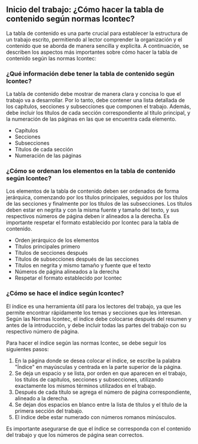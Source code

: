 
## Inicio del trabajo: ¿Cómo hacer la tabla de contenido según normas Icontec?

La tabla de contenido es una parte crucial para establecer la estructura de un trabajo escrito, permitiendo al lector comprender la organización y el contenido que se aborda de manera sencilla y explicita. A continuación, se describen los aspectos más importantes sobre cómo hacer la tabla de contenido según las normas Icontec:

### ¿Qué información debe tener la tabla de contenido según Icontec?

La tabla de contenido debe mostrar de manera clara y concisa lo que el trabajo va a desarrollar. Por lo tanto, debe contener una lista detallada de los capítulos, secciones y subsecciones que componen el trabajo. Además, debe incluir los títulos de cada sección correspondiente al título principal, y la numeración de las páginas en las que se encuentra cada elemento.

- Capítulos
- Secciones
- Subsecciones
- Títulos de cada sección
- Numeración de las páginas

### ¿Cómo se ordenan los elementos en la tabla de contenido según Icontec?

Los elementos de la tabla de contenido deben ser ordenados de forma jerárquica, comenzando por los títulos principales, seguidos por los títulos de las secciones y finalmente por los títulos de las subsecciones. Los títulos deben estar en negrita y con la misma fuente y tamaño del texto, y sus respectivos números de página deben ir alineados a la derecha. Es importante respetar el formato establecido por Icontec para la tabla de contenido.

- Orden jerárquico de los elementos
- Títulos principales primero
- Títulos de secciones después
- Títulos de subsecciones después de las secciones
- Títulos en negrita y mismo tamaño y fuente que el texto
- Números de página alineados a la derecha
- Respetar el formato establecido por Icontec

### ¿Cómo se hace el índice según Icontec?

El índice es una herramienta útil para los lectores del trabajo, ya que les permite encontrar rápidamente los temas y secciones que les interesan. Según las Normas Icontec, el índice debe colocarse después del resumen y antes de la introducción, y debe incluir todas las partes del trabajo con su respectivo número de página.

Para hacer el índice según las normas Icontec, se debe seguir los siguientes pasos:

1. En la página donde se desea colocar el índice, se escribe la palabra "Índice" en mayúsculas y centrada en la parte superior de la página.
2. Se deja un espacio y se lista, por orden en que aparecen en el trabajo, los títulos de capítulos, secciones y subsecciones, utilizando exactamente los mismos términos utilizados en el trabajo.
3. Después de cada título se agrega el número de página correspondiente, alineado a la derecha.
4. Se dejan dos espacios en blanco entre la lista de títulos y el título de la primera sección del trabajo.
5. El índice debe estar numerado con números romanos minúsculos.

Es importante asegurarse de que el índice se corresponda con el contenido del trabajo y que los números de página sean correctos.

